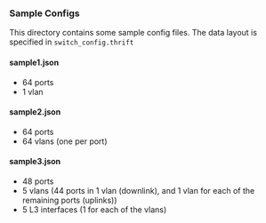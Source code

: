 ### Sample Configs 

This directory contains some sample config files.  The data
layout is specified in `switch_config.thrift`


#### sample1.json
  * 64 ports
  * 1 vlan


#### sample2.json
  * 64 ports
  * 64 vlans (one per port)


#### sample3.json
  * 48 ports
  * 5 vlans (44 ports in 1 vlan (downlink), and 1 vlan for each of the remaining
  ports (uplinks))
  * 5 L3 interfaces (1 for each of the vlans)

